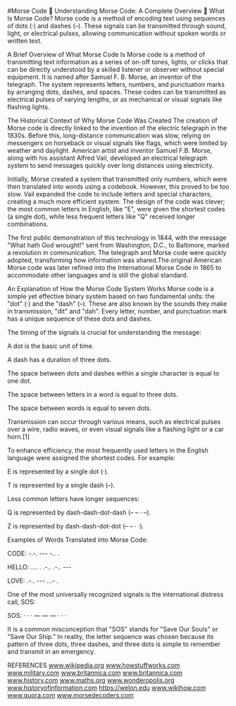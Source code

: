 #Morse Code
📡 Understanding Morse Code: A Complete Overview 🧭 What Is Morse Code? Morse code is a method of encoding text using sequences of dots (·) and dashes (–). These signals can be transmitted through sound, light, or electrical pulses, allowing communication without spoken words or written text. 

A Brief Overview of What Morse Code Is Morse code is a method of transmitting text information as a series of on-off tones, lights, or clicks that can be directly understood by a skilled listener or observer without special equipment. It is named after Samuel F. B. Morse, an inventor of the telegraph. The system represents letters, numbers, and punctuation marks by arranging dots, dashes, and spaces. These codes can be transmitted as electrical pulses of varying lengths, or as mechanical or visual signals like flashing lights.

The Historical Context of Why Morse Code Was Created The creation of Morse code is directly linked to the invention of the electric telegraph in the 1830s. Before this, long-distance communication was slow, relying on messengers on horseback or visual signals like flags, which were limited by weather and daylight. American artist and inventor Samuel F.B. Morse, along with his assistant Alfred Vail, developed an electrical telegraph system to send messages quickly over long distances using electricity.

Initially, Morse created a system that transmitted only numbers, which were then translated into words using a codebook. However, this proved to be too slow. Vail expanded the code to include letters and special characters, creating a much more efficient system. The design of the code was clever; the most common letters in English, like "E", were given the shortest codes (a single dot), while less frequent letters like "Q" received longer combinations.

The first public demonstration of this technology in 1844, with the message "What hath God wrought!" sent from Washington, D.C., to Baltimore, marked a revolution in communication. The telegraph and Morse code were quickly adopted, transforming how information was shared.The original American Morse code was later refined into the International Morse Code in 1865 to accommodate other languages and is still the global standard.

An Explanation of How the Morse Code System Works Morse code is a simple yet effective binary system based on two fundamental units: the "dot" (·) and the "dash" (–). These are also known by the sounds they make in transmission, "dit" and "dah". Every letter, number, and punctuation mark has a unique sequence of these dots and dashes.

The timing of the signals is crucial for understanding the message:

A dot is the basic unit of time.

A dash has a duration of three dots.

The space between dots and dashes within a single character is equal to one dot.

The space between letters in a word is equal to three dots.

The space between words is equal to seven dots.

Transmission can occur through various means, such as electrical pulses over a wire, radio waves, or even visual signals like a flashing light or a car horn.[1]

To enhance efficiency, the most frequently used letters in the English language were assigned the shortest codes. For example:

E is represented by a single dot (·).

T is represented by a single dash (–).

Less common letters have longer sequences:

Q is represented by dash-dash-dot-dash (– – · –).

Z is represented by dash-dash-dot-dot (– – · ·).

Examples of Words Translated into Morse Code:

CODE: -.-. --- -.. .

HELLO: .... . .-.. .-.. ---

LOVE: .-.. --- ...- .

One of the most universally recognized signals is the international distress call, SOS:

SOS: · · · — — — · · ·

It is a common misconception that "SOS" stands for "Save Our Souls" or "Save Our Ship." In reality, the letter sequence was chosen because its pattern of three dots, three dashes, and three dots is simple to remember and transmit in an emergency.

REFERENCES
www.wikipedia.org 
www.howstuffworks.com 
www.military.com
www.britannica.com
www.britannica.com
www.history.com
www.maths.org
www.wonderopolis.org 
www.historyofinformation.com
https://welon.edu 
www.wikihow.com 
www.quora.com
www.morsedecoders.com
